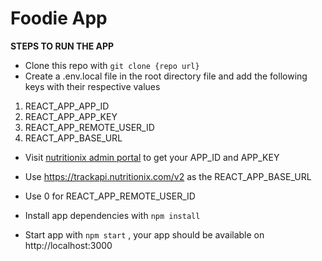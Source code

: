 # Foodie App

**STEPS TO RUN THE APP**

- Clone this repo with `git clone {repo url}`
- Create a .env.local file in the root directory file and add the following keys with their respective values

1.  REACT_APP_APP_ID
2.  REACT_APP_APP_KEY
3.  REACT_APP_REMOTE_USER_ID
4.  REACT_APP_BASE_URL

- Visit [nutritionix admin portal](https://developer.nutritionix.com/signup) to get your APP_ID and APP_KEY

- Use https://trackapi.nutritionix.com/v2 as the REACT_APP_BASE_URL
- Use 0 for REACT_APP_REMOTE_USER_ID

- Install app dependencies with `npm install`
- Start app with `npm start` , your app should be available on http://localhost:3000
